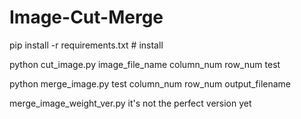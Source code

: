 # Image-Cut-Merge



pip install -r requirements.txt  # install



python cut_image.py image_file_name column_num row_num test




python merge_image.py test column_num row_num output_filename


merge_image_weight_ver.py it's not the perfect version yet
